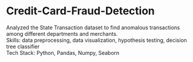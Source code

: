 # Credit-Card-Fraud-Detection
Analyzed the State Transaction dataset to find anomalous transactions among different departments and merchants.\
Skills: data preprocessing, data visualization, hypothesis testing, decision tree classifier\
Tech Stack: Python, Pandas, Numpy, Seaborn
